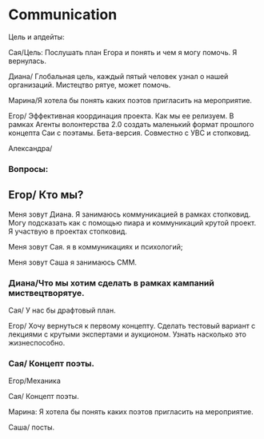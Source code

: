 # Communication

Цель и апдейты: 

Сая/Цель: Послушать план Егора и понять и чем я могу помочь. Я вернулась. 

Диана/ Глобальная цель, каждый пятый человек узнал о нашей организаций. Мистецтво рятуе, может помочь. 

Марина/Я хотела бы понять каких поэтов пригласить на мероприятие. 

Егор/ Эффективная координация проекта. Как мы ее релизуем. В рамках Агенты волонтерства 2.0 создать маленький формат прошлого концепта Саи с поэтамы. Бета-версия. Совместно с УВС и стопковид.  

Александра/ 



### Вопросы: 

## Егор/ Кто мы? 

Меня зовут Диана. Я занимаюсь коммуникацией в рамках стопковид. Могу подсказать как с помощью пиара и коммуникаций крутой проект. Я участвую в проектах стопковид. 

Меня зовут Сая. я в коммуникациях и психологий; 

Меня зовут Саша я занимаюсь СММ.

### Диана/Что мы хотим сделать в рамках кампаний миствецтворятуе. 

Сая/ У нас бы драфтовый план. 

Егор/ Хочу вернуться к первому концепту. Сделать тестовый вариант с лекциями с крутыми экспертами и аукционом. Узнать насколько это жизнеспособно. 

### Сая/ Концепт поэты. 



Егор/Механика 

Сая/ Концепт поэты. 

Марина: Я хотела бы понять каких поэтов пригласить на мероприятие. 

Саша/ посты.



